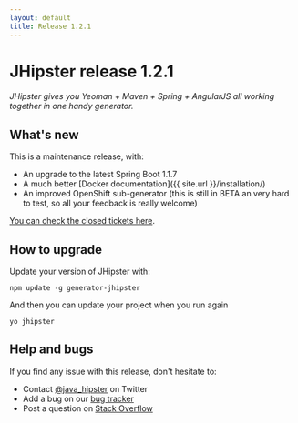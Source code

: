 ```yaml
---
layout: default
title: Release 1.2.1
---
```


JHipster release 1.2.1
==================

*JHipster gives you Yeoman + Maven + Spring + AngularJS all working together in one handy generator.*

What's new
----------

This is a maintenance release, with:

- An upgrade to the latest Spring Boot 1.1.7
- A much better [Docker documentation]({{ site.url }}/installation/)
- An improved OpenShift sub-generator (this is still in BETA an very hard to test, so all your feedback is really welcome)

[You can check the closed tickets here](https://github.com/bpmlabs/generator-jhipster/issues?q=milestone%3A1.2.1+is%3Aclosed).

How to upgrade
------------

Update your version of JHipster with:

```
npm update -g generator-jhipster
```

And then you can update your project when you run again

```
yo jhipster
```

Help and bugs
--------------

If you find any issue with this release, don't hesitate to:

- Contact [@java_hipster](https://twitter.com/java_hipster) on Twitter
- Add a bug on our [bug tracker](https://github.com/bpmlabs/generator-jhipster/issues?state=open)
- Post a question on [Stack Overflow](http://stackoverflow.com/tags/bpmlabs/info)
